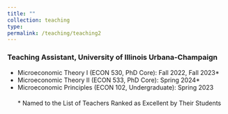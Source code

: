 ```yaml
---
title: ""
collection: teaching
type: 
permalink: /teaching/teaching2
---
```


### Teaching Assistant, University of Illinois Urbana-Champaign
- Microeconomic Theory I (ECON 530, PhD Core): Fall 2022, Fall 2023*
- Microeconomic Theory II (ECON 533, PhD Core): Spring 2024*
- Microeconomic Principles (ECON 102, Undergraduate): Spring 2023
    <h4 style="font-weight:normal">* Named to the List of Teachers Ranked as Excellent by Their Students</h4> 
